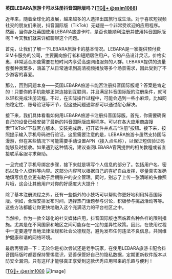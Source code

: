 **英国LEBARA旅游卡可以注册抖音国际版吗？[[TG💪+ @esim1088](https://t.me/s/esim1088)]**

近年来，随着全球化的发展，越来越多的人选择出国旅行或生活。对于喜欢短视频社交的朋友们来说，抖音国际版（TikTok）无疑是一个非常受欢迎的应用程序。然而，当你身处英国使用LEBARA旅游卡时，是否也能顺利注册并使用抖音国际版呢？今天我们就来详细聊聊这个问题。

首先，让我们了解一下LEBARA旅游卡的基本情况。LEBARA是一家提供预付费SIM卡服务的公司，主要面向旅行者和短期居住用户。它的产品设计灵活，价格实惠，非常适合那些需要在短时间内享受高速网络服务的人群。LEBARA提供的流量套餐种类繁多，涵盖了从日常通讯到高清视频播放等多个场景需求，因此受到了不少游客的喜爱。

那么，回到问题本身——英国LEBARA旅游卡能否注册抖音国际版呢？答案是肯定的！只要你的手机能够正常连接到互联网，并且满足抖音国际版的注册条件，就可以轻松完成注册流程。不过，在实际操作过程中，可能会遇到一些小麻烦，比如网络稳定性、账号验证等环节，但这些问题通常都可以通过耐心解决。

接下来，我们具体看看如何用LEBARA旅游卡注册抖音国际版。首先，你需要确保自己的设备已经安装了最新的抖音国际版应用程序。可以在各大应用商店搜索“TikTok”下载官方版本。安装完成后，打开软件并点击“注册”按钮。接下来，按照提示输入手机号码进行验证。这里需要注意的是，LEBARA旅游卡虽然支持国际漫游，但在某些情况下可能需要手动设置APN（接入点名称），以保证短信验证码能够及时接收。如果遇到这种情况，建议查阅LEBARA官网提供的相关教程或者直接联系客服寻求帮助。

一旦完成了手机号绑定步骤，接下来就是填写个人信息的部分了。包括用户名、密码以及个人资料等内容。这部分内容可以根据自己的喜好自由发挥，尽量真实准确地填写信息会更有助于后期账户的安全管理。同时，别忘了上传一张清晰的头像照片哦，这会让其他用户对你的好感度大大提升！

除了基本注册流程之外，还有一些额外的小技巧可以帮助你更好地利用抖音国际版。例如，合理安排发布时间，选择热门话题参与讨论，积极参与挑战活动等等。这些方法都能让你更快地融入这个充满活力的平台社区之中。

当然啦，作为一款全球化的社交媒体应用，抖音国际版也面临着各种各样的限制措施。尤其是在不同国家和地区之间可能存在一定的差异性政策。因此，在使用过程中一定要遵守当地法律法规和社会公德规范，避免发布任何违法不良信息，共同维护健康和谐的网络环境。

最后再强调一下：无论你是初次尝试还是老手玩家，在使用LEBARA旅游卡配合抖音国际版时都要保持警惕意识，妥善保管好自己的隐私数据，定期更新软件版本以防安全漏洞。只有这样才能够真正享受到这款优秀应用带来的乐趣与便利！

[[TG💪+ @esim1088](https://t.me/s/esim1088) ![Image](https://i.postimg.cc/4NQfJmqS/Snipaste-2025-05-13-00-14-12.png)]